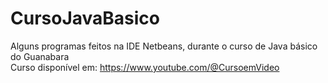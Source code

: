 # CursoJavaBasico
Alguns programas feitos na IDE Netbeans, durante o curso de Java básico do Guanabara
<br />
Curso disponível em: https://www.youtube.com/@CursoemVideo
